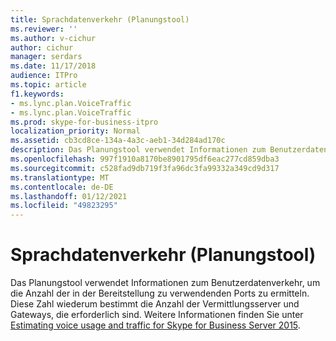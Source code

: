 ```yaml
---
title: Sprachdatenverkehr (Planungstool)
ms.reviewer: ''
ms.author: v-cichur
author: cichur
manager: serdars
ms.date: 11/17/2018
audience: ITPro
ms.topic: article
f1.keywords:
- ms.lync.plan.VoiceTraffic
- ms.lync.plan.VoiceTraffic
ms.prod: skype-for-business-itpro
localization_priority: Normal
ms.assetid: cb3cd8ce-134a-4a3c-aeb1-34d284ad170c
description: Das Planungstool verwendet Informationen zum Benutzerdatenverkehr, um die Anzahl der ports zu bestimmen, die in der Bereitstellung verwendet werden sollen. Diese Zahl wiederum bestimmt die Anzahl der erforderlichen Vermittlungsserver und Gateways. Weitere Informationen finden Sie unter "Schätzen der Sprachnutzung und des Datenverkehrs für Skype for Business Server 2015".
ms.openlocfilehash: 997f1910a8170be8901795df6eac277cd859dba3
ms.sourcegitcommit: c528fad9db719f3fa96dc3fa99332a349cd9d317
ms.translationtype: MT
ms.contentlocale: de-DE
ms.lasthandoff: 01/12/2021
ms.locfileid: "49823295"
---
```

# <a name="voice-traffic-planning-tool"></a>Sprachdatenverkehr (Planungstool)
 
Das Planungstool verwendet Informationen zum Benutzerdatenverkehr, um die Anzahl der in der Bereitstellung zu verwendenden Ports zu ermitteln. Diese Zahl wiederum bestimmt die Anzahl der Vermittlungsserver und Gateways, die erforderlich sind. Weitere Informationen finden Sie unter [Estimating voice usage and traffic for Skype for Business Server 2015](../../plan-your-deployment/capacity/estimating-voice-traffic.md).
  

